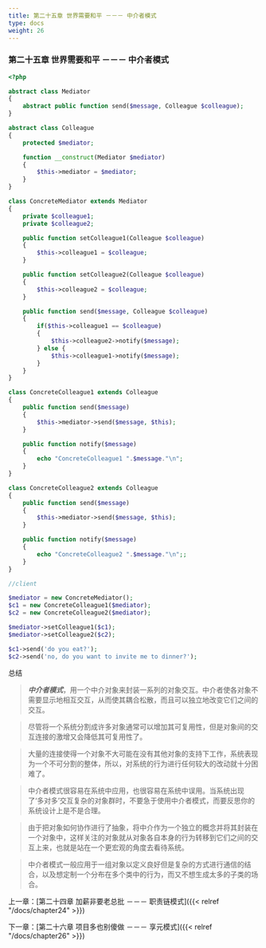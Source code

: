 ```yaml
---
title: 第二十五章 世界需要和平 －－－ 中介者模式
type: docs
weight: 26
---
```


### 第二十五章 世界需要和平 －－－ 中介者模式

```php
<?php

abstract class Mediator
{
    abstract public function send($message, Colleague $colleague);
}

abstract class Colleague
{
    protected $mediator;

    function __construct(Mediator $mediator)
    {
        $this->mediator = $mediator;
    }
}

class ConcreteMediator extends Mediator
{
    private $colleague1;
    private $colleague2;

    public function setColleague1(Colleague $colleague)
    {
        $this->colleague1 = $colleague;
    }

    public function setColleague2(Colleague $colleague)
    {
        $this->colleague2 = $colleague;
    }

    public function send($message, Colleague $colleague)
    {
        if($this->colleague1 == $colleague)
        {
            $this->colleague2->notify($message);
        } else {
            $this->colleague1->notify($message);
        }
    }
}

class ConcreteColleague1 extends Colleague
{
    public function send($message)
    {
        $this->mediator->send($message, $this);
    }

    public function notify($message)
    {
        echo "ConcreteColleague1 ".$message."\n";
    }
}

class ConcreteColleague2 extends Colleague
{
    public function send($message)
    {
        $this->mediator->send($message, $this);
    }

    public function notify($message)
    {
        echo "ConcreteColleague2 ".$message."\n";;
    }
}

//client

$mediator = new ConcreteMediator();
$c1 = new ConcreteColleague1($mediator);
$c2 = new ConcreteColleague2($mediator);

$mediator->setColleague1($c1);
$mediator->setColleague2($c2);

$c1->send('do you eat?');
$c2->send('no, do you want to invite me to dinner?');
```

总结

> ***中介者模式***，用一个中介对象来封装一系列的对象交互。中介者使各对象不需要显示地相互交互，从而使其耦合松散，而且可以独立地改变它们之间的交互。

> 尽管将一个系统分割成许多对象通常可以增加其可复用性，但是对象间的交互连接的激增又会降低其可复用性了。

> 大量的连接使得一个对象不大可能在没有其他对象的支持下工作，系统表现为一个不可分割的整体，所以，对系统的行为进行任何较大的改动就十分困难了。

> 中介者模式很容易在系统中应用，也很容易在系统中误用。当系统出现了‘多对多’交互复杂的对象群时，不要急于使用中介者模式，而要反思你的系统设计上是不是合理。

> 由于把对象如何协作进行了抽象，将中介作为一个独立的概念并将其封装在一个对象中，这样关注的对象就从对象各自本身的行为转移到它们之间的交互上来，也就是站在一个更宏观的角度去看待系统。

> 中介者模式一般应用于一组对象以定义良好但是复杂的方式进行通信的结合，以及想定制一个分布在多个类中的行为，而又不想生成太多的子类的场合。

上一章：[第二十四章 加薪非要老总批 －－－ 职责链模式]({{< relref "/docs/chapter24" >}})

下一章：[第二十六章 项目多也别傻做 －－－ 享元模式]({{< relref "/docs/chapter26" >}})